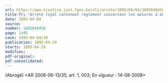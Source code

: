 ```yaml
---
url: https://www.ejustice.just.fgov.be/eli/arrete/1895/04/04/1895040450/justel
title-fr: "Arrêté royal contenant règlement concernant les mesures à observer pour le transport des voyageurs sur les chemins de fer de l'Etat et les chemins de fer concédés. (NOTE : Consultation des versions antérieures à partir du 01-01-1990 et mise à jour au 15-07-2008)."
date: 1895-04-04
source:
number: 1895040450
page: 1345
case: 1895-04-04/30
publication: 1895-04-19
starts: 1895-04-29
modifies:
pdf-original:
pdf-consolidated:
---
```


(Abrogé) <AR 2008-06-13/35, art. 1, 003;  En vigueur :  14-08-2008>
